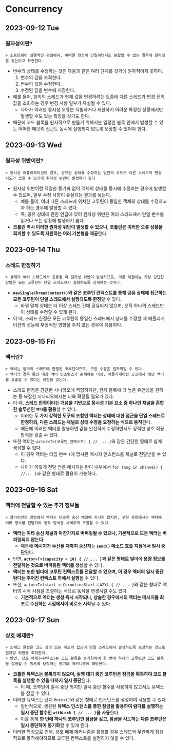 # Concurrency
## 2023-09-12 Tue
### 원자성이란?
```
> 소프트웨어 실행적인 관점에서, 어떠한 연산이 단일하면서도 분할할 수 없는 경우에 원자성을 갖는다고 표현한다.
```
* 변수의 상태를 수정하는 것은 다음과 같은 여러 단계를 갖기에 원자적이지 못하다.
    1. 변수의 값을 조회한다.
    2. 변수의 값을 수정한다.
    3. 수정된 값을 변수에 저장한다.
* 예를 들어, 임의의 스레드가 현재 값을 변경하려는 도중에 다른 스레드가 변경 전의 값을 조회하는 경우 변경 사항 일부가 유실될 수 있다.
    * 나아가 이러한 동시성 오류는 식별하거나 재현하기 어려운 특정한 상황에서만 발생할 수도 있는 특징을 갖기도 한다.
* 때문에 코드 블록을 원자적으로 만들기 위해서는 일정한 블록 안에서 발생할 수 있는 어떠한 메모리 접근도 동시에 실행되지 않도록 보장할 수 있어야 한다.

## 2023-09-13 Wed
### 원자성 위반이란?
```
> 동시성 애플리케이션의 경우, 공유된 상태를 수정하는 일련의 코드가 다른 스레드의 변경 시도가 겹칠 수 있기에 원자성 위반이 발생하기 쉽다
```
* 원자성 위반이란 적절한 동기화 없이 객체의 상태를 동시에 수정하는 경우에 발생할 수 있으며, 일부 수정 사항이 유실되는 결과를 낳는다.
  * 예를 들어, 여러 다른 스레드에 위치한 코루틴이 동일한 객체의 상태를 수정하고자 하는 경우에 발생할 수 있다.
  * 즉, 공유 상태에 관한 언급에 있어 원자성 위반은 여러 스레드에서 단일 변수를 읽거나 쓰는 상황에 발생하기 쉽다.
* **코틀린 역시 이러한 원자성 위반이 발생할 수 있으나, 코틀린은 이러한 오류 상황을 회피할 수 있도록 지원하는 여러 기본형을 제공**한다.

## 2023-09-14 Thu
### 스레드 한정하기
```
> 상태가 여러 스레드에서 공유될 때 원자성 위반이 발생하므로, 이를 해결하는 가장 간단한 방법은 모든 코루틴이 단일 스레드에서 실행하도록 강제하는 것이다. 
```
* **`newSingleThreadContext()`와 같은 코루틴 컨텍스트를 통해 공유 상태에 접근하는 모든 코루틴이 단일 스레드에서 실행되도록 한정**할 수 있다.
  * 바꿔 말해 상태는 더 이상 스레드 간에 공유되지 않으며, 오직 하나의 스레드만이 상태를 수정할 수 있게 된다.
* 이 때, 스레드 한정은 모든 코루틴이 동일한 스레드에서 상태를 수정할 때 애플리케이션의 성능에 부정적인 영향을 주지 않는 경우에 유용하다.

## 2023-09-15 Fri
### 액터란?
```
> 액터는 임의의 스레드에 한정된 코루틴이므로, 모든 수정은 원자적일 수 있다.
> 액터의 경우 통신 대상 액터 인스턴스가 존재하는 이상, 애플리케이션 곳곳에서 해당 액터를 호출할 수 있다는 장점을 갖는다.
```
* 스레드 한정은 간단한 시나리오에 적합하지만, 원자 블록에 더 높은 유연성을 원하는 등 복잡한 시나리오에서는 더욱 확장될 필요가 있다.
* 이 때, **스레드 한정이라는 개념을 기반으로 동시성 기본 요소 중 하나인 채널을 혼합한 솔루션인 `액터`를 활용**할 수 있다.
  * 이러한 **두 가지 강력한 도구의 조합인 액터는 상태에 대한 접근을 단일 스레드로 한정하되, 다른 스레드는 채널로 상태 수정을 요청하는 식으로 동작**한다.
  * 때문에 이러한 액터를 활용하면 값을 안전하게 수정하면서도 강력한 상호 작용 방식을 갖출 수 있다.
* 또한 액터는 `actor<T>(코루틴_컨텍스트) { // ... }`와 같은 간단한 형태로 쉽게 생성할 수 있다.
  * 이 경우 액터는 타입 변수 `T`에 명시된 메시지 인스턴스를 채널로 전달받을 수 있다.
  * 나아가 이렇게 전달 받은 메시지는 람다 내부에서 `for (msg in channel) { //... }`과 같은 형태로 활용이 가능하다.

## 2023-09-16 Sat
### 액터에 전달할 수 있는 추가 정보들
```
> 클라이언트 관점에서 액터는 단순한 송신 채널에 지나지 않지만, 구현 관점에서는 액터에 여러 정보를 전달하여 동작 방식을 세세하게 조절할 수 있다.
```
* **액터는 여타 송신 채널과 마찬가지로 버퍼링될 수 있으나, 기본적으로 모든 액터는 버퍼링되지 않는다**.
  * 때문에 **메시지가 수신될 때까지 송신자는 `send()` 메소드 호출 지점에서 일시 중단**된다.
* 반면, **`actor<T>(capacity = 10) { // ... }`과 같은 형태로 빌더에 용량 정보를 전달하는 것으로 버퍼링된 액터를 생성**할 수 있다.
* **액터는 또한 빌더에 코루틴 컨텍스트를 전달할 수 있으며, 이 경우 액터의 일시 중단 람다는 주어진 컨텍스트 하에서 실행**될 수 있다.
* 또한, `actor<T>(start = CoroutineStart.LAZY) { // ... }`와 같은 형태로 액터의 시작 시점을 조절하는 식으로 동작을 변경시킬 수도 있다.
  * **기본적으로 액터는 생성 즉시 시작되나, 상술한 경우에서의 액터는 메시지를 최초로 수신하는 시점에서야 비로소 시작**될 수 있다.

## 2023-09-17 Sun
### 상호 배제란?
```
> 스레드 한정은 코드 상의 모든 매모리 접근이 단일 스레드에서 발생하도록 보장하는 것으로 원자성 위반을 회피한다. 
> 반면, 상호 배제(=뮤텍스)는 코드 블록을 동기화하여 한 번에 하나의 코루틴만 코드 블록을 실행할 수 있도록 보장하는 동기화 메커니즘에 해당한다.
```
* **코틀린 뮤텍스는 블록되지 않으며, 실행 대기 중인 코루틴은 잠금을 획득하여 코드 블록을 실행할 수 있을 때까지 일시 중단**된다.
  * 이 때, 코루틴이 일시 중단 되지만 일시 중단 함수를 사용하지 않고서도 뮤텍스를 잠글 수 있다.
* 이러한 뮤텍스는 단지 `Mutex()`와 같은 형태로 인스턴스를 생성하여 사용할 수 있다.
  * 일반적으로, 생성된 **뮤텍스 인스턴스를 통한 잠금을 활용하여 람다를 실행하는 일시 중단 함수인 `withLock { // ... }`을 사용**한다.
  * 이를 통해 **한 번에 하나의 코루틴만 잠금을 갖고, 잠금을 시도하는 다른 코루틴은 일시 중단하여 동기화**할 수 있게 된다.
* 이러한 특징으로 인해, 상호 배제 메커니즘을 활용할 경우 스레드와 무관하게 정상적으로 동작해야하므로 코루틴 컨텍스트를 설정하지 않을 수 있다.